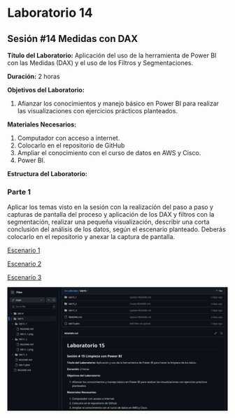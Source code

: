 # Laboratorio 14

## Sesión #14 Medidas con DAX

**Título del Laboratorio:** Aplicación del uso de la herramienta de Power BI con las Medidas (DAX) y el uso de los Filtros y Segmentaciones.

**Duración:** 2 horas

**Objetivos del Laboratorio:**

1. Afianzar los conocimientos y manejo básico en Power BI para realizar las visualizaciones con ejercicios prácticos planteados.

**Materiales Necesarios:**

1. Computador con acceso a internet.
2. Colocarlo en el repositorio de GitHub
3. Ampliar el conocimiento con el curso de datos en AWS y Cisco.
4. Power BI.

**Estructura del Laboratorio:**

### Parte 1

Aplicar los temas visto en la sesión con la realización del paso a paso y capturas de pantalla del proceso y aplicación de los DAX y filtros con la segmentación, realizar una pequeña visualización, describir una corta conclusión del análisis de los datos, según el escenario planteado. Deberás colocarlo en el repositorio y anexar la captura de pantalla.

[Escenario 1](lab14_1)

[Escenario 2](lab14_2)

[Escenario 3](lab14_3)

![Captura de pantalla de github](github.png)

